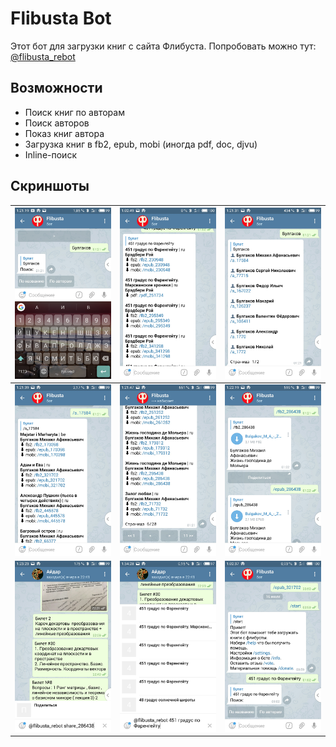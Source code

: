 # Flibusta Bot

Этот бот для загрузки книг с сайта Флибуста.
Попробовать можно тут: [@flibusta_rebot](https://www.t.me/flibusta_rebot)

## Возможности
* Поиск книг по авторам
* Поиск авторов
* Показ книг автора
* Загрузка книг в fb2, epub, mobi (иногда pdf, doc, djvu)
* Inline-поиск

## Скриншоты

![](/pics/screenshot_1.jpg) | ![](/pics/screenshot_2.jpg) | ![](/pics/screenshot_3.jpg)
-|-|-
![](/pics/screenshot_4.jpg) | ![](/pics/screenshot_5.jpg) | ![](/pics/screenshot_6.jpg)
![](/pics/screenshot_7.jpg) | ![](/pics/screenshot_9.jpg) | ![](/pics/screenshot_10.jpg)


